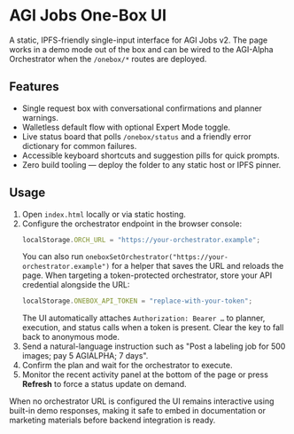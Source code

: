 # AGI Jobs One-Box UI

A static, IPFS-friendly single-input interface for AGI Jobs v2. The page works in a demo mode out of the box and can be wired to the AGI-Alpha Orchestrator when the `/onebox/*` routes are deployed.

## Features

- Single request box with conversational confirmations and planner warnings.
- Walletless default flow with optional Expert Mode toggle.
- Live status board that polls `/onebox/status` and a friendly error dictionary for common failures.
- Accessible keyboard shortcuts and suggestion pills for quick prompts.
- Zero build tooling — deploy the folder to any static host or IPFS pinner.

## Usage

1. Open `index.html` locally or via static hosting.
2. Configure the orchestrator endpoint in the browser console:
   ```js
   localStorage.ORCH_URL = "https://your-orchestrator.example";
   ```
   You can also run `oneboxSetOrchestrator("https://your-orchestrator.example")` for a helper that saves the URL and reloads the page.
   When targeting a token-protected orchestrator, store your API credential alongside the URL:
   ```js
   localStorage.ONEBOX_API_TOKEN = "replace-with-your-token";
   ```
   The UI automatically attaches `Authorization: Bearer …` to planner, execution, and status calls when a token is present. Clear the key to fall back to anonymous mode.
3. Send a natural-language instruction such as "Post a labeling job for 500 images; pay 5 AGIALPHA; 7 days".
4. Confirm the plan and wait for the orchestrator to execute.
5. Monitor the recent activity panel at the bottom of the page or press **Refresh** to force a status update on demand.

When no orchestrator URL is configured the UI remains interactive using built-in demo responses, making it safe to embed in documentation or marketing materials before backend integration is ready.
